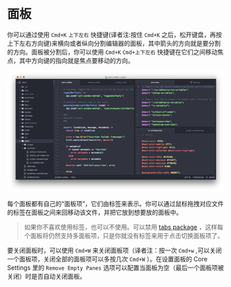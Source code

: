 <!-- 译者：Github@wizardforcel -->
<!-- 校对：zxning -->

# 面板 #

你可以通过使用 `Cmd+K` `上下左右` 快捷键(译者注:按住 `Cmd+K` 之后，松开键盘，再按上下左右方向键)来横向或者纵向分割编辑器的面板，其中箭头的方向就是要分割的方向。面板被分割后，你可以使用 `Cmd+K` `Cmd+上下左右` 快捷键在它们之间移动焦点，其中方向键的指向就是焦点要移动的方向。

![](images/panes.png)

每个面板都有自己的“面板项”，它们由标签来表示。你可以通过鼠标拖拽对应文件的标签在面板之间来回移动该文件，并把它放到想要放的面板中。

> 如果你不喜欢使用标签，也可以不使用。可以禁用 [tabs package](https://github.com/atom/tabs) ，这样每个面板将仍然支持多面板项，只是你就没有标签来用于点击切换面板项了。

要关闭面板时，可以使用 `Cmd+W` 来关闭面板项（译者注：按一次 `Cmd+w` ,可以关闭一个面板项，关闭全部的面板项可以多按几次 `Cmd+W` ）。在设置面板的 Core Settings 里的 `Remove Empty Panes` 选项可以配置当面板为空（最后一个面板项被关闭）时是否自动关闭面板。
